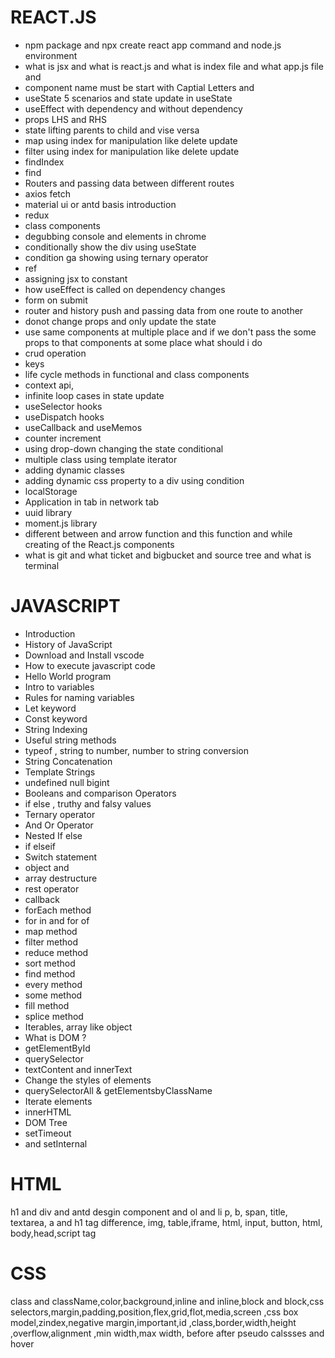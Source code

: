 <h1><b>REACT.JS</b></h1>

<ul>
 <li> npm package and npx create react app command and node.js environment </li>
 <li> what is jsx and what is react.js and what is index file and what app.js file and </li>
 <li> component name must be start with Captial Letters and </li>
 <li> useState 5 scenarios and state update in useState </li>
 <li> useEffect with dependency and without dependency </li>
 <li> props LHS and RHS </li>
 <li> state lifting parents to child and vise versa </li>
 <li> map using index for manipulation like delete update </li>
 <li> filter using index for manipulation like delete update </li>
 <li> findIndex </li>
 <li> find </li>
 <li> Routers and passing data between different routes </li>
 <li> axios fetch </li>
 <li> material ui or antd basis introduction </li>
 <li> redux </li>
 <li> class components </li>
 <li> degubbing console and elements in chrome </li>
 <li> conditionally show the div using useState </li>
 <li> condition ga showing using ternary operator </li>
 <li> ref </li>
 <li> assigning jsx to constant </li>
 <li> how useEffect is called on dependency changes </li>
 <li> form on submit </li>
 <li> router and history push and passing data from one route to another </li>
 <li> donot change props and only update the state </li>
 <li> use same components at multiple place and if we don't pass the some props to that components at some place what should i do </li>
 <li> crud operation </li>
 <li> keys </li>
 <li> life cycle methods in functional and class components </li>
 <li> context api, </li>
 <li> infinite loop cases in state update </li>
 <li> useSelector hooks </li>
 <li> useDispatch hooks </li>
 <li> useCallback and useMemos </li>
 <li> counter increment </li>
 <li> using drop-down changing the state conditional </li>
 <li> multiple class using template iterator </li>
 <li> adding dynamic classes </li>
 <li> adding dynamic css property to a div using condition </li>
 <li> localStorage </li>
 <li> Application in tab in network tab </li>
 <li> uuid library </li>
 <li> moment.js library </li>
 <li> different between and arrow function and this function and while creating of the React.js components </li>
 <li> what is git and what ticket and bigbucket and source tree and what is terminal </li>
</ul>

 <h1><b> JAVASCRIPT</b> </h1>
<ul>
 <li> Introduction </li>
 <li> History of JavaScript </li>
 <li> Download and Install vscode </li>
 <li> How to execute javascript code </li>
 <li> Hello World program </li>
 <li> Intro to variables </li>
 <li> Rules for naming variables </li>
 <li> Let keyword </li>
 <li> Const keyword </li>
 <li> String Indexing </li>
 <li> Useful string methods </li>
 <li> typeof , string to number, number to string conversion </li>
 <li> String Concatenation </li>
 <li> Template Strings </li>
 <li> undefined null bigint </li>
 <li> Booleans and comparison Operators </li>
 <li> if else , truthy and falsy values </li>
 <li> Ternary operator </li>
 <li> And Or Operator </li>
 <li> Nested If else </li>
 <li> if elseif </li>
 <li> Switch statement </li>
 <li> object and </li>
 <li> array destructure </li>
 <li> rest operator </li>
 <li> callback </li>
 <li> forEach method </li>
 <li> for in and for of </li>
 <li> map method </li>
 <li> filter method </li>
 <li> reduce method </li>
 <li> sort method </li>
 <li> find method </li>
 <li> every method </li>
 <li> some method </li>
 <li> fill method </li>
 <li> splice method </li>
 <li> Iterables, array like object </li>
 <li> What is DOM ? </li>
 <li> getElementById </li>
 <li> querySelector </li>
 <li> textContent and innerText </li>
 <li> Change the styles of elements </li>
 <li> querySelectorAll & getElementsbyClassName </li>
 <li> Iterate elements </li>
 <li> innerHTML </li>
 <li> DOM Tree </li>
 <li> setTimeout </li>
 <li> and setInternal </li>
</ul>

 <h1><b> HTML</b> </h1>

h1 and div and antd desgin component and ol and li p, b, span, title, textarea, a and h1 tag difference, img, table,iframe, html, input, button, html, body,head,script tag

 <h1><b> CSS</b> </h1>

class and className,color,background,inline and inline,block and block,css selectors,margin,padding,position,flex,grid,flot,media,screen ,css box model,zindex,negative margin,important,id ,class,border,width,height ,overflow,alignment ,min width,max width, before after pseudo calssses and hover
